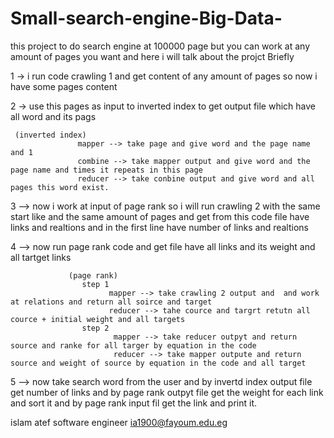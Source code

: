 # Small-search-engine-Big-Data-
this project to do search engine at 100000 page but you can work at any amount of pages you want and here i will talk about the projct Briefly

1 -> i run code crawling 1 and get content of any amount of pages so now i have some pages content

2 -> use this pages as input to inverted index to get output file which have all word and its pags 
     
     (inverted index)
                   mapper --> take page and give word and the page name and 1
                   combine --> take mapper output and give word and the page name and times it repeats in this page
                   reducer --> take conbine output and give word and all pages this word exist.
         
3 --> now i work at input of page rank so i will run crawling 2 with the same start like and the same amount of pages and get from this code file have links and realtions and in the first line have number of links and realtions

4 --> now run page rank code and get file have all links and its weight and all tartget links
               
                 (page rank)
                    step 1
                          mapper --> take crawling 2 output and  and work at relations and return all soirce and target
                          reducer --> tahe cource and targrt retutn all cource + initial weight and all targets
                    step 2
                           mapper --> take reducer outpyt and return source and ranke for all targer by equation in the code
                           reducer --> take mapper outpute and return source and weight of source by equation in the code and all target
                    
5 --> now take search word from the user and by invertd index output file get number of links and by page rank outpyt file get the weight for each link and sort it and by page rank input fil get the link and print it.
                           
islam atef
software engineer
ia1900@fayoum.edu.eg
